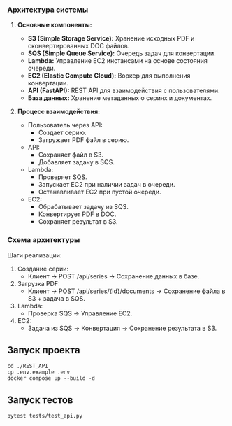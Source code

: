 ### Архитектура системы

1. **Основные компоненты:**
    - **S3 (Simple Storage Service):** Хранение исходных PDF и сконвертированных DOC файлов.
    - **SQS (Simple Queue Service):** Очередь задач для конвертации.
    - **Lambda:** Управление EC2 инстансами на основе состояния очереди.
    - **EC2 (Elastic Compute Cloud):** Воркер для выполнения конвертации.
    - **API (FastAPI):** REST API для взаимодействия с пользователями.
    - **База данных:** Хранение метаданных о сериях и документах.

2. **Процесс взаимодействия:**
    - Пользователь через API:
        - Создает серию.
        - Загружает PDF файл в серию.
    - API:
        - Сохраняет файл в S3.
        - Добавляет задачу в SQS.
    - Lambda:
        - Проверяет SQS.
        - Запускает EC2 при наличии задач в очереди.
        - Останавливает EC2 при пустой очереди.
    - EC2:
        - Обрабатывает задачу из SQS.
        - Конвертирует PDF в DOC.
        - Сохраняет результат в S3.
### Схема архитектуры
Шаги реализации:

1. Создание серии:
   - Клиент → POST /api/series → Сохранение данных в базе.
2. Загрузка PDF:
   - Клиент → POST /api/series/{id}/documents → Сохранение файла в S3 + задача в SQS.
3. Lambda:
   - Проверка SQS → Управление EC2.
4. EC2:
   - Задача из SQS → Конвертация → Сохранение результата в S3.

## Запуск проекта

```
cd ./REST_API
cp .env.example .env
docker compose up --build -d
```

## Запуск тестов
```
pytest tests/test_api.py
```